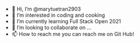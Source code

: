- 👋 Hi, I’m @marytuetran2903
- 👀 I’m interested in coding and cooking
- 🌱 I’m currently learning Full Stack Open 2021
- 💞️ I’m looking to collaborate on ...
- 📫 How to reach me you can reach me on Git Hub!

<!---
marytuetran2903/marytuetran2903 is a ✨ special ✨ repository because its `README.md` (this file) appears on your GitHub profile.
You can click the Preview link to take a look at your changes.
--->
